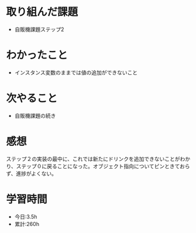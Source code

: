 # 取り組んだ課題
- 自販機課題ステップ2
# わかったこと
- インスタンス変数のままでは値の追加ができないこと
# 次やること
- 自販機課題の続き
# 感想
ステップ２の実装の最中に、これでは新たにドリンクを追加できないことがわかり、ステップ０に戻ることになった。オブジェクト指向についてピンときておらず、進捗がよくない。
# 学習時間
- 今日:3.5h
- 累計:260h
